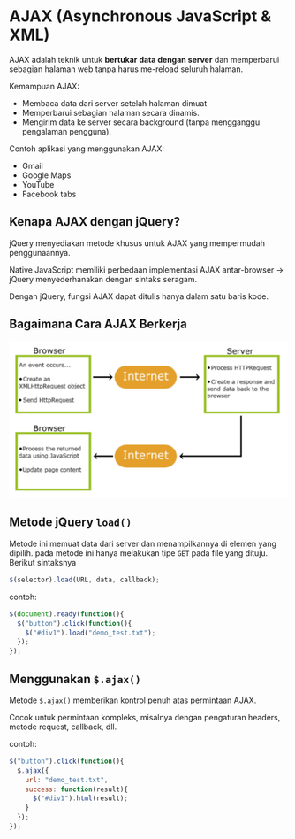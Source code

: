 # AJAX (Asynchronous JavaScript & XML)

AJAX adalah teknik untuk **bertukar data dengan server** dan memperbarui sebagian halaman web tanpa harus me-reload seluruh halaman.

Kemampuan AJAX:
- Membaca data dari server setelah halaman dimuat
- Memperbarui sebagian halaman secara dinamis.
- Mengirim data ke server secara background (tanpa mengganggu pengalaman pengguna).

Contoh aplikasi yang menggunakan AJAX:
- Gmail
- Google Maps
- YouTube
- Facebook tabs

## Kenapa AJAX dengan jQuery?

jQuery menyediakan metode khusus untuk AJAX yang mempermudah penggunaannya.

Native JavaScript memiliki perbedaan implementasi AJAX antar-browser → jQuery menyederhanakan dengan sintaks seragam.

Dengan jQuery, fungsi AJAX dapat ditulis hanya dalam satu baris kode.

## Bagaimana Cara AJAX Berkerja

![AJAX_Works](/assets/Materi_6/AJAXWorks.png)

## Metode jQuery `load()`

Metode ini memuat data dari server dan menampilkannya di elemen yang dipilih. pada metode ini hanya melakukan tipe `GET` pada file yang dituju. Berikut sintaksnya

```javascript
$(selector).load(URL, data, callback);
```

contoh:
```javascript
$(document).ready(function(){
  $("button").click(function(){
    $("#div1").load("demo_test.txt");
  });
});
```

## Menggunakan `$.ajax()`

Metode `$.ajax()` memberikan kontrol penuh atas permintaan AJAX.

Cocok untuk permintaan kompleks, misalnya dengan pengaturan headers, metode request, callback, dll.

contoh:
```javascript
$("button").click(function(){
  $.ajax({
    url: "demo_test.txt",
    success: function(result){
      $("#div1").html(result);
    }
  });
});
```